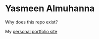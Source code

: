# Yasmeen Almuhanna

Why does this repo exist?

My [personal portfolio site](http://yasmeenalmuhanna.com)